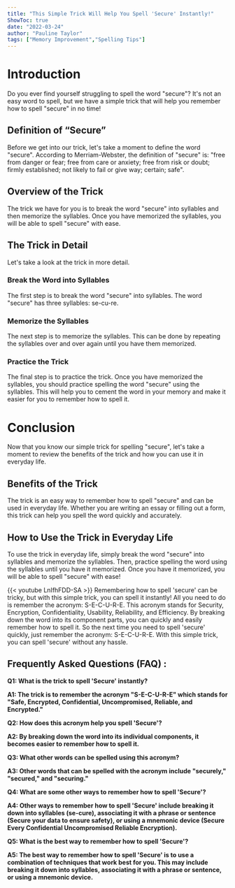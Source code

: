 ```yaml
---
title: "This Simple Trick Will Help You Spell 'Secure' Instantly!"
ShowToc: true 
date: "2022-03-24"
author: "Pauline Taylor" 
tags: ["Memory Improvement","Spelling Tips"]
---
```

# Introduction
Do you ever find yourself struggling to spell the word "secure"? It's not an easy word to spell, but we have a simple trick that will help you remember how to spell "secure" in no time! 

## Definition of “Secure”
Before we get into our trick, let's take a moment to define the word "secure". According to Merriam-Webster, the definition of "secure" is: "free from danger or fear; free from care or anxiety; free from risk or doubt; firmly established; not likely to fail or give way; certain; safe". 

## Overview of the Trick
The trick we have for you is to break the word "secure" into syllables and then memorize the syllables. Once you have memorized the syllables, you will be able to spell "secure" with ease. 

## The Trick in Detail
Let's take a look at the trick in more detail. 

### Break the Word into Syllables
The first step is to break the word "secure" into syllables. The word "secure" has three syllables: se-cu-re. 

### Memorize the Syllables
The next step is to memorize the syllables. This can be done by repeating the syllables over and over again until you have them memorized. 

### Practice the Trick
The final step is to practice the trick. Once you have memorized the syllables, you should practice spelling the word "secure" using the syllables. This will help you to cement the word in your memory and make it easier for you to remember how to spell it. 

# Conclusion
Now that you know our simple trick for spelling "secure", let's take a moment to review the benefits of the trick and how you can use it in everyday life. 

## Benefits of the Trick
The trick is an easy way to remember how to spell "secure" and can be used in everyday life. Whether you are writing an essay or filling out a form, this trick can help you spell the word quickly and accurately. 

## How to Use the Trick in Everyday Life
To use the trick in everyday life, simply break the word "secure" into syllables and memorize the syllables. Then, practice spelling the word using the syllables until you have it memorized. Once you have it memorized, you will be able to spell "secure" with ease!

{{< youtube LnIfhFDD-SA >}} 
Remembering how to spell 'secure' can be tricky, but with this simple trick, you can spell it instantly! All you need to do is remember the acronym: S-E-C-U-R-E. This acronym stands for Security, Encryption, Confidentiality, Usability, Reliability, and Efficiency. By breaking down the word into its component parts, you can quickly and easily remember how to spell it. So the next time you need to spell 'secure' quickly, just remember the acronym: S-E-C-U-R-E. With this simple trick, you can spell 'secure' without any hassle.

## Frequently Asked Questions (FAQ) :
**Q1: What is the trick to spell 'Secure' instantly?**

**A1: The trick is to remember the acronym "S-E-C-U-R-E" which stands for "Safe, Encrypted, Confidential, Uncompromised, Reliable, and Encrypted."**

**Q2: How does this acronym help you spell 'Secure'?**

**A2: By breaking down the word into its individual components, it becomes easier to remember how to spell it.**

**Q3: What other words can be spelled using this acronym?**

**A3: Other words that can be spelled with the acronym include "securely," "secured," and "securing."**

**Q4: What are some other ways to remember how to spell 'Secure'?**

**A4: Other ways to remember how to spell 'Secure' include breaking it down into syllables (se-cure), associating it with a phrase or sentence (Secure your data to ensure safety), or using a mnemonic device (Secure Every Confidential Uncompromised Reliable Encryption).**

**Q5: What is the best way to remember how to spell 'Secure'?**

**A5: The best way to remember how to spell 'Secure' is to use a combination of techniques that work best for you. This may include breaking it down into syllables, associating it with a phrase or sentence, or using a mnemonic device.**





